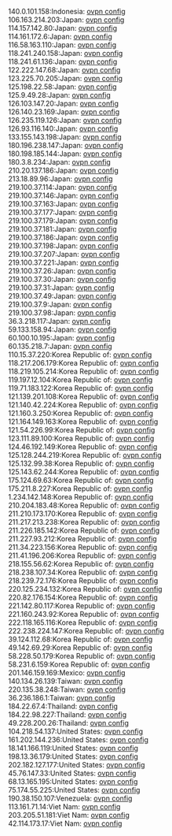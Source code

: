 140.0.101.158:Indonesia: [ovpn config](vpn/140_0_101_158.ovpn)  
106.163.214.203:Japan: [ovpn config](vpn/106_163_214_203.ovpn)  
114.157.142.80:Japan: [ovpn config](vpn/114_157_142_80.ovpn)  
114.161.172.6:Japan: [ovpn config](vpn/114_161_172_6.ovpn)  
116.58.163.110:Japan: [ovpn config](vpn/116_58_163_110.ovpn)  
118.241.240.158:Japan: [ovpn config](vpn/118_241_240_158.ovpn)  
118.241.61.136:Japan: [ovpn config](vpn/118_241_61_136.ovpn)  
122.222.147.68:Japan: [ovpn config](vpn/122_222_147_68.ovpn)  
123.225.70.205:Japan: [ovpn config](vpn/123_225_70_205.ovpn)  
125.198.22.58:Japan: [ovpn config](vpn/125_198_22_58.ovpn)  
125.9.49.28:Japan: [ovpn config](vpn/125_9_49_28.ovpn)  
126.103.147.20:Japan: [ovpn config](vpn/126_103_147_20.ovpn)  
126.140.23.169:Japan: [ovpn config](vpn/126_140_23_169.ovpn)  
126.235.119.126:Japan: [ovpn config](vpn/126_235_119_126.ovpn)  
126.93.116.140:Japan: [ovpn config](vpn/126_93_116_140.ovpn)  
133.155.143.198:Japan: [ovpn config](vpn/133_155_143_198.ovpn)  
180.196.238.147:Japan: [ovpn config](vpn/180_196_238_147.ovpn)  
180.198.185.144:Japan: [ovpn config](vpn/180_198_185_144.ovpn)  
180.3.8.234:Japan: [ovpn config](vpn/180_3_8_234.ovpn)  
210.20.137.186:Japan: [ovpn config](vpn/210_20_137_186.ovpn)  
213.18.89.96:Japan: [ovpn config](vpn/213_18_89_96.ovpn)  
219.100.37.114:Japan: [ovpn config](vpn/219_100_37_114.ovpn)  
219.100.37.146:Japan: [ovpn config](vpn/219_100_37_146.ovpn)  
219.100.37.163:Japan: [ovpn config](vpn/219_100_37_163.ovpn)  
219.100.37.177:Japan: [ovpn config](vpn/219_100_37_177.ovpn)  
219.100.37.179:Japan: [ovpn config](vpn/219_100_37_179.ovpn)  
219.100.37.181:Japan: [ovpn config](vpn/219_100_37_181.ovpn)  
219.100.37.186:Japan: [ovpn config](vpn/219_100_37_186.ovpn)  
219.100.37.198:Japan: [ovpn config](vpn/219_100_37_198.ovpn)  
219.100.37.207:Japan: [ovpn config](vpn/219_100_37_207.ovpn)  
219.100.37.221:Japan: [ovpn config](vpn/219_100_37_221.ovpn)  
219.100.37.26:Japan: [ovpn config](vpn/219_100_37_26.ovpn)  
219.100.37.30:Japan: [ovpn config](vpn/219_100_37_30.ovpn)  
219.100.37.31:Japan: [ovpn config](vpn/219_100_37_31.ovpn)  
219.100.37.49:Japan: [ovpn config](vpn/219_100_37_49.ovpn)  
219.100.37.9:Japan: [ovpn config](vpn/219_100_37_9.ovpn)  
219.100.37.98:Japan: [ovpn config](vpn/219_100_37_98.ovpn)  
36.3.218.117:Japan: [ovpn config](vpn/36_3_218_117.ovpn)  
59.133.158.94:Japan: [ovpn config](vpn/59_133_158_94.ovpn)  
60.100.10.195:Japan: [ovpn config](vpn/60_100_10_195.ovpn)  
60.135.218.7:Japan: [ovpn config](vpn/60_135_218_7.ovpn)  
110.15.37.220:Korea Republic of: [ovpn config](vpn/110_15_37_220.ovpn)  
118.217.206.179:Korea Republic of: [ovpn config](vpn/118_217_206_179.ovpn)  
118.219.105.214:Korea Republic of: [ovpn config](vpn/118_219_105_214.ovpn)  
119.197.12.104:Korea Republic of: [ovpn config](vpn/119_197_12_104.ovpn)  
119.71.183.122:Korea Republic of: [ovpn config](vpn/119_71_183_122.ovpn)  
121.139.201.108:Korea Republic of: [ovpn config](vpn/121_139_201_108.ovpn)  
121.140.42.224:Korea Republic of: [ovpn config](vpn/121_140_42_224.ovpn)  
121.160.3.250:Korea Republic of: [ovpn config](vpn/121_160_3_250.ovpn)  
121.164.149.163:Korea Republic of: [ovpn config](vpn/121_164_149_163.ovpn)  
121.54.226.99:Korea Republic of: [ovpn config](vpn/121_54_226_99.ovpn)  
123.111.89.100:Korea Republic of: [ovpn config](vpn/123_111_89_100.ovpn)  
124.46.192.149:Korea Republic of: [ovpn config](vpn/124_46_192_149.ovpn)  
125.128.244.219:Korea Republic of: [ovpn config](vpn/125_128_244_219.ovpn)  
125.132.99.38:Korea Republic of: [ovpn config](vpn/125_132_99_38.ovpn)  
125.143.62.244:Korea Republic of: [ovpn config](vpn/125_143_62_244.ovpn)  
175.124.69.63:Korea Republic of: [ovpn config](vpn/175_124_69_63.ovpn)  
175.211.8.227:Korea Republic of: [ovpn config](vpn/175_211_8_227.ovpn)  
1.234.142.148:Korea Republic of: [ovpn config](vpn/1_234_142_148.ovpn)  
210.204.183.48:Korea Republic of: [ovpn config](vpn/210_204_183_48.ovpn)  
211.210.173.170:Korea Republic of: [ovpn config](vpn/211_210_173_170.ovpn)  
211.217.213.238:Korea Republic of: [ovpn config](vpn/211_217_213_238.ovpn)  
211.226.185.142:Korea Republic of: [ovpn config](vpn/211_226_185_142.ovpn)  
211.227.93.212:Korea Republic of: [ovpn config](vpn/211_227_93_212.ovpn)  
211.34.223.156:Korea Republic of: [ovpn config](vpn/211_34_223_156.ovpn)  
211.41.196.206:Korea Republic of: [ovpn config](vpn/211_41_196_206.ovpn)  
218.155.56.62:Korea Republic of: [ovpn config](vpn/218_155_56_62.ovpn)  
218.238.107.34:Korea Republic of: [ovpn config](vpn/218_238_107_34.ovpn)  
218.239.72.176:Korea Republic of: [ovpn config](vpn/218_239_72_176.ovpn)  
220.125.234.132:Korea Republic of: [ovpn config](vpn/220_125_234_132.ovpn)  
220.82.176.154:Korea Republic of: [ovpn config](vpn/220_82_176_154.ovpn)  
221.142.80.117:Korea Republic of: [ovpn config](vpn/221_142_80_117.ovpn)  
221.160.243.92:Korea Republic of: [ovpn config](vpn/221_160_243_92.ovpn)  
222.118.165.116:Korea Republic of: [ovpn config](vpn/222_118_165_116.ovpn)  
222.238.224.147:Korea Republic of: [ovpn config](vpn/222_238_224_147.ovpn)  
39.124.112.68:Korea Republic of: [ovpn config](vpn/39_124_112_68.ovpn)  
49.142.69.29:Korea Republic of: [ovpn config](vpn/49_142_69_29.ovpn)  
58.228.50.179:Korea Republic of: [ovpn config](vpn/58_228_50_179.ovpn)  
58.231.6.159:Korea Republic of: [ovpn config](vpn/58_231_6_159.ovpn)  
201.146.159.169:Mexico: [ovpn config](vpn/201_146_159_169.ovpn)  
140.134.26.139:Taiwan: [ovpn config](vpn/140_134_26_139.ovpn)  
220.135.38.248:Taiwan: [ovpn config](vpn/220_135_38_248.ovpn)  
36.236.186.1:Taiwan: [ovpn config](vpn/36_236_186_1.ovpn)  
184.22.67.4:Thailand: [ovpn config](vpn/184_22_67_4.ovpn)  
184.22.98.227:Thailand: [ovpn config](vpn/184_22_98_227.ovpn)  
49.228.200.26:Thailand: [ovpn config](vpn/49_228_200_26.ovpn)  
104.218.54.137:United States: [ovpn config](vpn/104_218_54_137.ovpn)  
161.202.144.236:United States: [ovpn config](vpn/161_202_144_236.ovpn)  
18.141.166.119:United States: [ovpn config](vpn/18_141_166_119.ovpn)  
198.13.36.179:United States: [ovpn config](vpn/198_13_36_179.ovpn)  
202.182.127.177:United States: [ovpn config](vpn/202_182_127_177.ovpn)  
45.76.147.33:United States: [ovpn config](vpn/45_76_147_33.ovpn)  
68.13.165.195:United States: [ovpn config](vpn/68_13_165_195.ovpn)  
75.174.55.225:United States: [ovpn config](vpn/75_174_55_225.ovpn)  
190.38.150.107:Venezuela: [ovpn config](vpn/190_38_150_107.ovpn)  
113.161.71.14:Viet Nam: [ovpn config](vpn/113_161_71_14.ovpn)  
203.205.51.181:Viet Nam: [ovpn config](vpn/203_205_51_181.ovpn)  
42.114.173.17:Viet Nam: [ovpn config](vpn/42_114_173_17.ovpn)  
